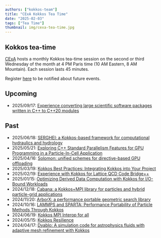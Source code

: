 ```yaml
---
authors: ["kokkos-team"]
title: "CExA Kokkos Tea Time"
date: "2025-02-03"
tags: ["Tea Time"]
thumbnail: img/cexa-tea-time.jpg
---
```


Kokkos tea-time
---------------
[CExA](https://cexa-project.org) hosts a monthly Kokkos tea-time session on the
second or third Wednesday of the month at 4 PM Paris time (10 AM Eastern, 8 AM
Mountain).  Each session lasts 45 minutes.

Register [here](https://lists.cexa-project.org/sympa/subscribe/network) to be
notified about future events.

Upcoming
--------
* 2025/09/17: [Experience converting large scientific software packages written in C++ to C++20 modules](
  https://cexa-project.org/news/2025-09-17-kokkos-tea-time-experience-converting-large-scientific-software-packages-written-in-c-to-c-modules/)

Past
----

* 2025/06/18: [SERGHEI: a Kokkos-based framework for computational hydraulics and hydrology](
  https://cexa-project.org/news/2025-06-18-kokkos-tea-time-serghei-a-kokkos-based-framework-for-computational-hydraulics-and-hydrology/)
* 2025/05/21: [Exploring C++ Standard Parallelism Features for GPU Programming in a Particle-In-Cell Application](
  https://cexa-project.org/news/2025-05-21-eleventh-kokkos-tea-time/)
* 2025/04/16: [Solomon: unified schemes for directive-based GPU offloading](
  https://cexa-project.org/news/2025-04-16-tenth-kokkos-tea-time/)
* 2025/03/19: [Kokkos Best Practices: Integrating Kokkos into Your Project](
  https://cexa-project.org/news/2025-03-19-ninth-kokkos-tea-time/)
* 2025/02/19: [Experience with Kokkos for Lattice QCD Code Bridge++](
  https://cexa-project.org/news/2025-02-19-eigth-kokkos-tea-time/)
* 2025/01/15: [Optimizing Derived Data Computation with Kokkos for I/O-Bound Workloads](
  https://cexa-project.org/news/2025-01-15-seventh-kokkos-tea-time---copie/)
* 2024/12/18: [Cabana: a Kokkos+MPI library for particles and hybrid particle-grid applications](
  https://cexa-project.org/news/2024-12-18-sixth-kokkos-tea-time/)
* 2024/11/20: [ArborX: a performance portable geometric search library](
  https://cexa-project.org/news/2024-11-20-fifth-kokkos-tea-time/)
* 2024/10/16: [LAMMPS and SPARTA: Performance Portability of Particle Methods Through Kokkos](
  https://cexa-project.org/news/2024-10-16-fourth-kokkos-tea-time/)
* 2024/06/19: [Kokkos MPI Interop for all](
  https://cexa-project.org/news/2024-06-19-third-kokkos-tea-time/)
* 2024/05/15: [Kokkos Resilience](
  https://cexa-project.org/news/2024-05-15-second-kokkos-tea-time/)
* 2024/04/17: [Dyablo: A simulation code for astrophysics fluids with adaptive mesh refinement with Kokkos](
  https://cexa-project.org/news/2024-04-17-first-kokkos-tea-time/)
